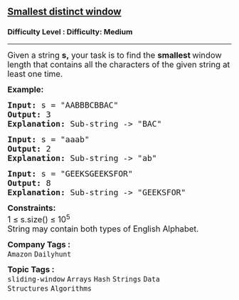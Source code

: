 <h2><a href="https://www.geeksforgeeks.org/problems/smallest-distant-window3132/1?page=1&category=Hash&status=unsolved&sortBy=submissions">Smallest distinct window</a></h2><h3>Difficulty Level : Difficulty: Medium</h3><hr><div class="problems_problem_content__Xm_eO"><p><span style="font-size: 18px;">Given a string <strong>s,</strong> your task is to find the <strong>smallest </strong>window length that contains all the characters of the given string at least one time.</span></p>
<p><span style="font-size: 18px;"><strong>Example:</strong></span></p>
<div>
<pre><span style="font-size: 18px;"><strong>Input:</strong> s = "AABBBCBBAC"
<strong>Output:</strong> 3
<strong>Explanation:</strong> Sub-string -&gt; "BAC"
</span></pre>
</div>
<pre><span style="font-size: 18px;"><strong>Input:</strong> s = "aaab"
<strong>Output:</strong> 2
<strong>Explanation:</strong> Sub-string -&gt; "ab"</span></pre>
<pre><span style="font-size: 18px;"><strong>Input:</strong> s = "GEEKSGEEKSFOR"
<strong>Output:</strong> 8
<strong>Explanation:</strong> Sub-string -&gt; "GEEKSFOR"</span></pre>
<p><span style="font-size: 18px;"><strong>Constraints:</strong><br>1 ≤ s.size() ≤ 10<sup>5</sup><br>String may contain both types of English Alphabet.</span></p></div><p><span style=font-size:18px><strong>Company Tags : </strong><br><code>Amazon</code>&nbsp;<code>Dailyhunt</code>&nbsp;<br><p><span style=font-size:18px><strong>Topic Tags : </strong><br><code>sliding-window</code>&nbsp;<code>Arrays</code>&nbsp;<code>Hash</code>&nbsp;<code>Strings</code>&nbsp;<code>Data Structures</code>&nbsp;<code>Algorithms</code>&nbsp;
